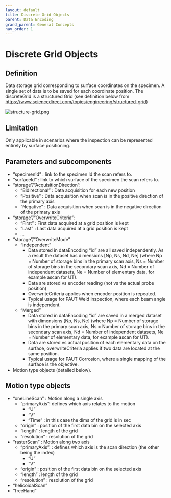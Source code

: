 ```yaml
---
layout: default
title: Discrete Grid Objects 
parent: Data Encoding
grand_parent: General Concepts
nav_order: 1
---
```


# Discrete Grid Objects 

## Definition  

Data storage grid corresponding to surface coordinates on the specimen. A single set of data is to be saved for each coordinate position. The discreteGrid is a structured Grid (see definition below from  https://www.sciencedirect.com/topics/engineering/structured-grid)

![structure-grid.png](/NDE_Open_File_Format/assets/images/general-concepts/structure-grid.png)

## Limitation 

Only applicable in scenarios where the inspection can be represented entirely by surface positioning.


## Parameters and subcomponents 

- “specimenId” : link to the specimen Id the scan refers to.
- “surfaceId” : link to which surface of the specimen  the scan refers to.
- “storage”/“AcquisitionDirection”:  
    - “Bidirectional” : Data acquisition for each new position
    - “Positive” : Data acquisition when scan is in the positive direction of the primary axis
    - “Negative” : Data acquisition when scan is in the negative direction of the primary axis
- “storage”/“OverwriteCriteria”: 
    - “First” : First data acquired at a grid position is kept
    - “Last” : Last data acquired at a grid position is kept
    - … 
- “storage”/“OverwriteMode”
    - “Independent” 
        - Data stored in dataEncoding “id” are all saved independently. As a result the dataset has dimensions [Np, Ns, Nd, Ne]   (where Np = Number of storage bins in the primary scan axis, Ns = Number of storage bins in the secondary scan axis, Nd = Number of independent datasets, Ne = Number of elementary data, for example ascan for UT). 
        - Data are stored vs encoder reading (not vs the actual probe position)
        - OverwriteCriteria applies when encoder position is repeated.
        - Typical usage for PAUT Weld inspection, where each beam angle is independent.
    - “Merged”
        - Data stored in dataEncoding “id” are saved in a merged dataset with dimensions [Np, Ns, Ne]   (where Np = Number of storage bins in the primary scan axis, Ns = Number of storage bins in the secondary scan axis, Nd = Number of independent datasets, Ne = Number of elementary data, for example ascan for UT).
        - Data are stored vs actual position of each elementary data on the surface, overwriteCriteria applies if two data are located at the same position.
        - Typical usage for PAUT Corrosion, where a single mapping of the surface is the objective.
- Motion type objects (detailed below).


## Motion type objects

- “oneLineScan” : Motion along a single axis
    - “primaryAxis”: defines which axis relates to the motion 
        - “U” 
        - “V” 
        - “Time” : in this case the dims of the grid is in sec
    - “origin” : position of the first data bin on the selected axis
    - “length” : length of the grid
    - “resolution” : resolution of the grid
- “rasterScan” : Motion along two axis
    - “primaryAxis”: : defines which axis is the scan direction (the other being the index)
        - “U” 
        - “V” 
    - “origin” : position of the first data bin on the selected axis
    - “length” : length of the grid
    - “resolution” : resolution of the grid
- “helicoidalScan”
- “freeHand” 
